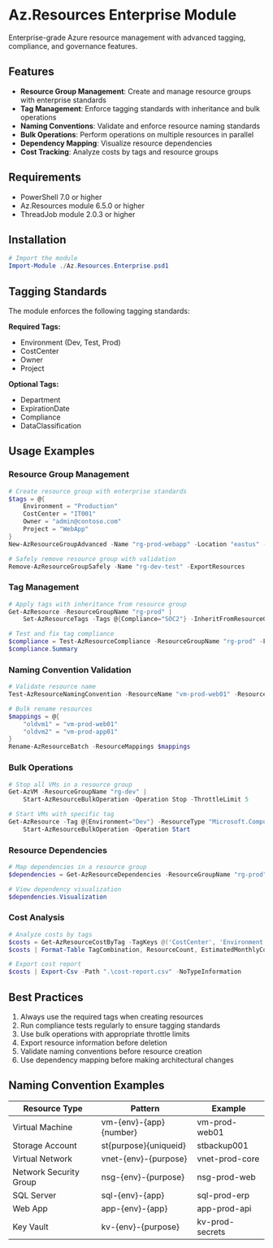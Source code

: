 # Az.Resources Enterprise Module

Enterprise-grade Azure resource management with advanced tagging, compliance, and governance features.

## Features

- **Resource Group Management**: Create and manage resource groups with enterprise standards
- **Tag Management**: Enforce tagging standards with inheritance and bulk operations
- **Naming Conventions**: Validate and enforce resource naming standards
- **Bulk Operations**: Perform operations on multiple resources in parallel
- **Dependency Mapping**: Visualize resource dependencies
- **Cost Tracking**: Analyze costs by tags and resource groups

## Requirements

- PowerShell 7.0 or higher
- Az.Resources module 6.5.0 or higher
- ThreadJob module 2.0.3 or higher

## Installation

```powershell
# Import the module
Import-Module ./Az.Resources.Enterprise.psd1
```

## Tagging Standards

The module enforces the following tagging standards:

**Required Tags:**
- Environment (Dev, Test, Prod)
- CostCenter
- Owner
- Project

**Optional Tags:**
- Department
- ExpirationDate
- Compliance
- DataClassification

## Usage Examples

### Resource Group Management

```powershell
# Create resource group with enterprise standards
$tags = @{
    Environment = "Production"
    CostCenter = "IT001"
    Owner = "admin@contoso.com"
    Project = "WebApp"
}
New-AzResourceGroupAdvanced -Name "rg-prod-webapp" -Location "eastus" -Tags $tags -ApplyLock

# Safely remove resource group with validation
Remove-AzResourceGroupSafely -Name "rg-dev-test" -ExportResources
```

### Tag Management

```powershell
# Apply tags with inheritance from resource group
Get-AzResource -ResourceGroupName "rg-prod" | 
    Set-AzResourceTags -Tags @{Compliance="SOC2"} -InheritFromResourceGroup -Merge

# Test and fix tag compliance
$compliance = Test-AzResourceCompliance -ResourceGroupName "rg-prod" -FixNonCompliant
$compliance.Summary
```

### Naming Convention Validation

```powershell
# Validate resource name
Test-AzResourceNamingConvention -ResourceName "vm-prod-web01" -ResourceType "Microsoft.Compute/virtualMachines"

# Bulk rename resources
$mappings = @{
    "oldvm1" = "vm-prod-web01"
    "oldvm2" = "vm-prod-app01"
}
Rename-AzResourceBatch -ResourceMappings $mappings
```

### Bulk Operations

```powershell
# Stop all VMs in a resource group
Get-AzVM -ResourceGroupName "rg-dev" | 
    Start-AzResourceBulkOperation -Operation Stop -ThrottleLimit 5

# Start VMs with specific tag
Get-AzResource -Tag @{Environment="Dev"} -ResourceType "Microsoft.Compute/virtualMachines" |
    Start-AzResourceBulkOperation -Operation Start
```

### Resource Dependencies

```powershell
# Map dependencies in a resource group
$dependencies = Get-AzResourceDependencies -ResourceGroupName "rg-prod" -ExportPath ".\dependencies.json"

# View dependency visualization
$dependencies.Visualization
```

### Cost Analysis

```powershell
# Analyze costs by tags
$costs = Get-AzResourceCostByTag -TagKeys @('CostCenter', 'Environment')
$costs | Format-Table TagCombination, ResourceCount, EstimatedMonthlyCost

# Export cost report
$costs | Export-Csv -Path ".\cost-report.csv" -NoTypeInformation
```

## Best Practices

1. Always use the required tags when creating resources
2. Run compliance tests regularly to ensure tagging standards
3. Use bulk operations with appropriate throttle limits
4. Export resource information before deletion
5. Validate naming conventions before resource creation
6. Use dependency mapping before making architectural changes

## Naming Convention Examples

| Resource Type | Pattern | Example |
|--------------|---------|---------|
| Virtual Machine | vm-{env}-{app}{number} | vm-prod-web01 |
| Storage Account | st{purpose}{uniqueid} | stbackup001 |
| Virtual Network | vnet-{env}-{purpose} | vnet-prod-core |
| Network Security Group | nsg-{env}-{purpose} | nsg-prod-web |
| SQL Server | sql-{env}-{app} | sql-prod-erp |
| Web App | app-{env}-{app} | app-prod-api |
| Key Vault | kv-{env}-{purpose} | kv-prod-secrets |